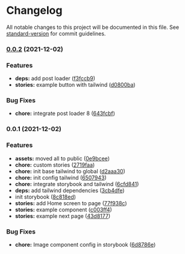 # Changelog

All notable changes to this project will be documented in this file. See [standard-version](https://github.com/conventional-changelog/standard-version) for commit guidelines.

### [0.0.2](https://github.com/aqilfiqran/storybook-with-next-tailwind/compare/v0.0.1...v0.0.2) (2021-12-02)


### Features

* **deps:** add post loader ([f3fccb9](https://github.com/aqilfiqran/storybook-with-next-tailwind/commit/f3fccb937a59cbc0cd05a802f822b3bfe05cd350))
* **stories:** example button with tailwind ([d0800ba](https://github.com/aqilfiqran/storybook-with-next-tailwind/commit/d0800baf17793f1e22a852d2946700e2beaad79c))


### Bug Fixes

* **chore:** integrate post loader 8 ([643fcbf](https://github.com/aqilfiqran/storybook-with-next-tailwind/commit/643fcbf7d7d6e7107b6a8ebc254ef7d831c8b044))

### 0.0.1 (2021-12-02)


### Features

* **assets:** moved all to public ([0e9bcee](https://github.com/aqilfiqran/storybook-with-next-tailwind/commit/0e9bceec808cdbbb62132feff597b086c6395f3b))
* **chore:** custom stories ([2719faa](https://github.com/aqilfiqran/storybook-with-next-tailwind/commit/2719faa0c819555b6b8f5abfb3e02acda922952a))
* **chore:** init base tailwind to global ([d2aaa30](https://github.com/aqilfiqran/storybook-with-next-tailwind/commit/d2aaa306ba18c944e48b93f700c7f63f132719b6))
* **chore:** init config tailwind ([6507943](https://github.com/aqilfiqran/storybook-with-next-tailwind/commit/65079439aaa78bd8d9fef0ef5ecd21150f7da5aa))
* **chore:** integrate storybook and tailwind ([6cfd841](https://github.com/aqilfiqran/storybook-with-next-tailwind/commit/6cfd84158378c30a04063e069c4a3bf9514fa7b0))
* **deps:** add tailwind dependencies ([3cb4dfe](https://github.com/aqilfiqran/storybook-with-next-tailwind/commit/3cb4dfecaa89c95e54a3b7dff0d4f4abe5c9a198))
* init storybook ([8c818ed](https://github.com/aqilfiqran/storybook-with-next-tailwind/commit/8c818ed09d1aad8827b34230a003823fb50678be))
* **stories:** add Home screen to page ([77f938c](https://github.com/aqilfiqran/storybook-with-next-tailwind/commit/77f938c13969d5903ff6a39449cd032c3b18f55f))
* **stories:** example component ([c003ff4](https://github.com/aqilfiqran/storybook-with-next-tailwind/commit/c003ff4f0192f7e2d03da755092aa9c3fea369b6))
* **stories:** example next page ([43d8177](https://github.com/aqilfiqran/storybook-with-next-tailwind/commit/43d817761deb869fd7ca5b285e013139f2069f7c))


### Bug Fixes

* **chore:** Image component config in storybook ([6d8786e](https://github.com/aqilfiqran/storybook-with-next-tailwind/commit/6d8786e035208cd0bb67574a2c39948f143399ae))
